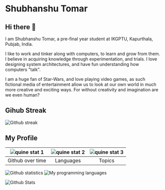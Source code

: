 # Shubhanshu Tomar

## Hi there 👋

I am Shubhanshu Tomar, a pre-final year student at IKGPTU,
Kapurthala, Pubjab, India.

I like to work and tinker along with computers, to learn
and grow from them. I believe in acquiring knowledge through
experimentation, and trials. I love designing system architectures,
and have fun understanding how computers "talk".

I am a huge fan of Star-Wars, and love playing video games,
as such fictional media of entertainment allow us to look
at our own world in much more creative and exciting ways. For
without creativity and imagination are we even human?

## Gihub Streak

![Github streak](https://github-readme-streak-stats.herokuapp.com/?user=tomshoo&show_icons=true&theme=algolia&border=true)

## My Profile

|![quine stat 1](https://stats.quine.sh/tomshoo/github?theme=dark)|![quine stat 2](https://stats.quine.sh/tomshoo/languages-over-time?theme=dark)|![quine stat 3](https://stats.quine.sh/tomshoo/topics-over-time?theme=dark)|
|:-:|:-:|:-:|
|Github over time|Languages|Topics|

<!-- <img height="210em" src="https://github-readme-stats-eight-theta.vercel.app/api?username=tomshoo&show_icons=true&theme=algolia&include_all_commits=true&count_private=true" /> -->
<!-- <img height="210em" src="https://github-readme-stats-eight-theta.vercel.app/api/top-langs/?username=tomshoo&layout=compact&langs_count=8&theme=algolia"/> -->

![Github statistics](https://github-readme-stats-eight-theta.vercel.app/api?username=tomshoo&show_icons=true&theme=algolia&include_all_commits=true&count_private=true)
![My programming languages](https://github-readme-stats-eight-theta.vercel.app/api/top-langs/?username=tomshoo&layout=compact&langs_count=8&theme=algolia)

![Github Stats](https://visitcount.itsvg.in/api?id=tomshoo&icon=0&color=0)
